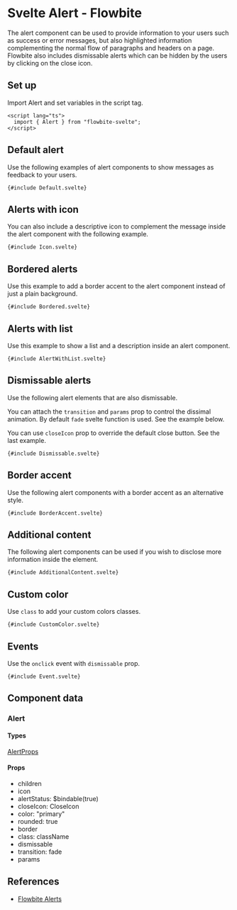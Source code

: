 # Svelte Alert - Flowbite


The alert component can be used to provide information to your users such as success or error messages, but also highlighted information complementing the normal flow of paragraphs and headers on a page. Flowbite also includes dismissable alerts which can be hidden by the users by clicking on the close icon.

## Set up

Import Alert and set variables in the script tag.

```svelte
<script lang="ts">
  import { Alert } from "flowbite-svelte";
</script>
```

## Default alert

Use the following examples of alert components to show messages as feedback to your users.

```svelte
{#include Default.svelte}
```

## Alerts with icon

You can also include a descriptive icon to complement the message inside the alert component with the following example.

```svelte
{#include Icon.svelte}
```

## Bordered alerts

Use this example to add a border accent to the alert component instead of just a plain background.

```svelte
{#include Bordered.svelte}
```

## Alerts with list

Use this example to show a list and a description inside an alert component.

```svelte
{#include AlertWithList.svelte}
```

## Dismissable alerts

Use the following alert elements that are also dismissable.

You can attach the `transition` and `params` prop to control the dissimal animation. By default `fade` svelte function is used. See the example below.

You can use `closeIcon` prop to override the default close button. See the last example.

```svelte
{#include Dismissable.svelte}
```

## Border accent

Use the following alert components with a border accent as an alternative style.

```svelte
{#include BorderAccent.svelte}
```

## Additional content

The following alert components can be used if you wish to disclose more information inside the element.

```svelte
{#include AdditionalContent.svelte}
```

## Custom color

Use `class` to add your custom colors classes.

```svelte
{#include CustomColor.svelte}
```

## Events

Use the `onclick` event with `dismissable` prop.

```svelte
{#include Event.svelte}
```

## Component data

### Alert

#### Types

[AlertProps](https://github.com/themesberg/flowbite-svelte/blob/main/src/lib/types.ts#L191)

#### Props

- children
- icon
- alertStatus: $bindable(true)
- closeIcon: CloseIcon
- color: "primary"
- rounded: true
- border
- class: className
- dismissable
- transition: fade
- params


## References

- [Flowbite Alerts](https://flowbite.com/docs/components/alerts/)



